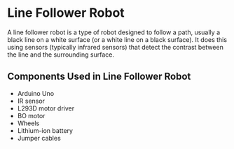 # Line Follower Robot
A line follower robot is a type of robot designed to follow a path, usually a black line on a white surface (or a white line on a black surface). It does this using sensors (typically infrared sensors) that detect the contrast between the line and the surrounding surface.

## Components Used in Line Follower Robot
* Arduino Uno
* IR sensor
* L293D motor driver
* BO motor
* Wheels
* Lithium-ion battery
* Jumper cables
